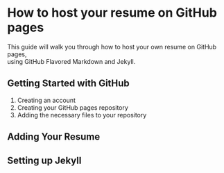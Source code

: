 # How to host your resume on GitHub pages

This guide will walk you through how to host your own resume on GitHub pages,  
using GitHub Flavored Markdown and Jekyll.

## Getting Started with GitHub
1. Creating an account
2. Creating your GitHub pages repository
3. Adding the necessary files to your repository

## Adding Your Resume

## Setting up Jekyll

##

##
